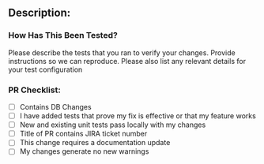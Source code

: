 ## Description: 
<!--- Please include a summary of the changes and the related issue. Please also include relevant motivation and context. List any dependencies that are required for this change. -->

### How Has This Been Tested?

Please describe the tests that you ran to verify your changes. Provide instructions so we can reproduce. Please also list any relevant details for your test configuration


### PR Checklist:
- [ ] Contains DB Changes
- [ ] I have added tests that prove my fix is effective or that my feature works
- [ ] New and existing unit tests pass locally with my changes
- [ ] Title of PR contains JIRA ticket number
- [ ] This change requires a documentation update
- [ ] My changes generate no new warnings
